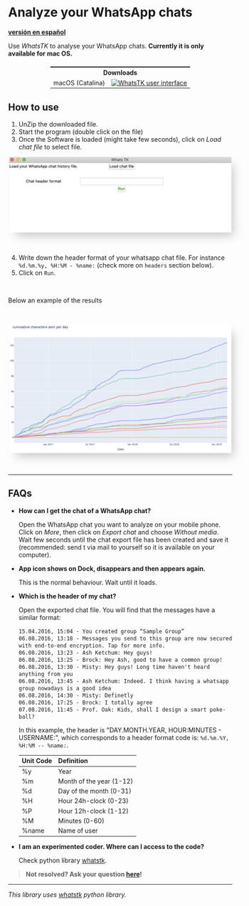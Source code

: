 # Analyze your WhatsApp chats
**[versión en español](esp.md)**

Use *WhatsTK* to analyse your WhatsApp chats. **Currently it is only available for mac OS.**


<table class="tg" style="display: flex; justify-content: center;">
    <tr>
        <th class="tg-fymr" colspan="2">Downloads</th>
    </tr>
    <tr>
        <td class="tg-0pky">macOS (Catalina)</td>
    <td class="tg-0pky"><a href="dist/WhatsTK.zip"><img src="https://img.shields.io/badge/download_zip_⬇-brightgreen.svg"
    alt="WhatsTK user interface" width="100%"></a>
    </td>
    </tr>
</table>

## How to use

1. UnZip the downloaded file.
2. Start the program (double click on the file)
3. Once the Software is loaded (might take few seconds), click on _Load chat file_ to select file.

<p style="text-align: center;">
<img src="assets/app-screenshot.png" alt="WhatsTK user interface" width="500" height='auto' style="box-shadow: 10px 13px 21px -6px
rgba(0,0,0,0.22);">
</p>
<br>

4. Write down the header format of your whatsapp chat file. For instance `%d.%m.%y, %H:%M - %name:` (check more on
   `headers` section below).
5. Click on `Run`.

<br>

Below an example of the results

<br>
<p style="text-align: center;">
<img src="assets/stats.png" alt="WhatsTK user interface" width="500" height='auto' style="box-shadow: 10px 13px 21px -6px
rgba(0,0,0,0.22);">
</p>
<br>

---
## FAQs

* **How can I get the chat of a WhatsApp chat?**

    Open the WhatsApp chat you want to analyze on your mobile phone. Click on _More_, then click on _Export chat_ and
    choose _Without media_. Wait few seconds until the chat export file has been created and save it (recommended: send t via mail to yourself so it is available on your computer).


* **App icon shows on Dock, disappears and then appears again.**

    This is the normal behaviour. Wait until it loads.

* **Which is the header of my chat?**

    Open the exported chat file. You will find that the messages have a similar format:

    ```
    15.04.2016, 15:04 - You created group “Sample Group”
    06.08.2016, 13:18 - Messages you send to this group are now secured with end-to-end encryption. Tap for more info.
    06.08.2016, 13:23 - Ash Ketchum: Hey guys!
    06.08.2016, 13:25 - Brock: Hey Ash, good to have a common group!
    06.08.2016, 13:30 - Misty: Hey guys! Long time haven't heard anything from you
    06.08.2016, 13:45 - Ash Ketchum: Indeed. I think having a whatsapp group nowadays is a good idea
    06.08.2016, 14:30 - Misty: Definetly
    06.08.2016, 17:25 - Brock: I totally agree
    07.08.2016, 11:45 - Prof. Oak: Kids, shall I design a smart poke-ball?
    ```

    In this example, the header is "DAY.MONTH.YEAR, HOUR:MINUTES - USERNAME:", which corresponds to a header format code
    is: `%d.%m.%Y, %H:%M -- %name:`.
    
    | Unit Code | Definition               |
    |-----------|--------------------------|
    | %y        | Year                     |
    | %m        | Month of the year (1-12) |
    | %d        | Day of the month (0-31)  |
    | %H        | Hour 24h-clock (0-23)    |
    | %P        | Hour 12h-clock (1-12)    |
    | %M        | Minutes (0-60)           |
    | %name     | Name of user             |

* **I am an experimented coder. Where can I access to the code?**

    Check python library [whatstk](https://lcsrg.me/whatstk).

> **Not resolved? Ask your question [here](https://github.com/lucasrodes/whatstk-gui/issues)!**

---

*This library uses [whatstk](https://lcsrg.me/whatstk) python library.*